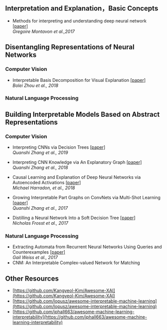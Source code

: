 

<!---
Paper Format
 
Titile [\[paper\]](link)<br />
  *author et al., year*
-->


## Interpretation and Explanation，Basic Concepts
- Methods for interpreting and understanding deep neural network [\[paper\]](https://arxiv.org/pdf/1802.00121) <br/> 
  *Gregoire Montavon et al.,2017*

## Disentangling Representations of Neural Networks
###  Computer Vision
- Interpretable Basis Decomposition for Visual Explanation  [\[paper\]](http://people.csail.mit.edu/bzhou/publication/eccv18-IBD)<br />
  *Bolei Zhou et al., 2018*


###  Natural Language Processing


## Building Interpretable Models Based on Abstract Representations
###  Computer Vision
- Interpreting CNNs via Decision Trees [\[paper\]](https://arxiv.org/pdf/1802.00121)<br />
  *Quanshi Zhang et al., 2019*
- Interpreting CNN Knowledge via An Explanatory Graph [\[paper\]](https://arxiv.org/pdf/1708.01785)<br />
  *Quanshi Zhang et al., 2018*
 
- Causal Learning and Explanation of Deep Neural Networks via Autoencoded Activations  [\[paper\]](https://arxiv.org/abs/1802.00541)<br />
  *Michael Harradon, et al., 2018*
  
- Growing Interpretable Part Graphs on ConvNets via Multi-Shot Learning [\[paper\]](https://arxiv.org/abs/1611.04246)<br />
  *Quanshi Zhang et al., 2017*

- Distilling a Neural Network Into a Soft Decision Tree [\[paper\]](https://arxiv.org/abs/1711.09784)<br />
  *Nicholas Frosst et al., 2017*
  
###  Natural Language Processing 
- Extracting Automata from Recurrent Neural Networks Using Queries and Counterexamples [\[paper\]](https://arxiv.org/pdf/1711.09576)<br />
  *Gail Weiss et al., 2017*
- CNM: An Interpretable Complex-valued Network for Matching

## Other Resources
- [https://github.com/Kangyeol-Kim/Awesome-XAI](https://github.com/Kangyeol-Kim/Awesome-XAI)
- [https://github.com/lopusz/awesome-interpretable-machine-learning](https://github.com/lopusz/awesome-interpretable-machine-learning)
- [https://github.com/jphall663/awesome-machine-learning-interpretability](https://github.com/jphall663/awesome-machine-learning-interpretability)
